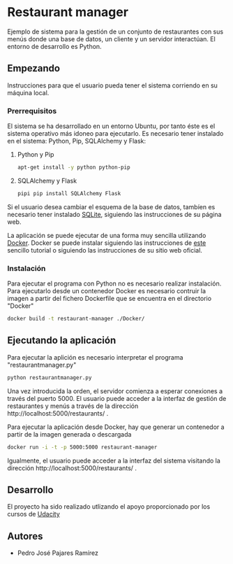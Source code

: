 # Restaurant manager
Ejemplo de sistema para la gestión de un conjunto de restaurantes con sus menús donde una base de datos, un cliente y un servidor interactúan. El entorno de desarrollo es Python.

## Empezando
Instrucciones para que el usuario pueda tener el sistema corriendo en su máquina local.

### Prerrequisitos
El sistema se ha desarrollado en un entorno Ubuntu, por tanto éste es el sistema operativo más idoneo para ejecutarlo. Es necesario tener instalado en el sistema: Python, Pip, SQLAlchemy y Flask:

1. Python y Pip
	```sh
	apt-get install -y python python-pip
	```
2. SQLAlchemy y Flask
	```sh
	pipi pip install SQLAlchemy Flask
	```
Si el usuario desea cambiar el esquema de la base de datos, tambíen es necesario tener instalado [SQLite](https://www.sqlite.org/), siguiendo las instrucciones de su página web.

La aplicación se puede ejecutar de una forma muy sencilla utilizando [Docker](https://www.docker.com/). Docker se puede instalar siguiendo las instrucciones de [este](https://www.muylinux.com/2016/04/19/tutorial-docker) sencillo tutorial o siguiendo las instrucciones de su sitio web oficial.

### Instalación
Para ejecutar el programa con Python no es necesario realizar instalación. Para ejecutarlo desde un contenedor Docker es necesario contruir la imagen a partir del fichero Dockerfile que se encuentra en el directorio "Docker"
	
```sh
docker build -t restaurant-manager ./Docker/
```

## Ejecutando la aplicación
 Para ejecutar la aplición es necesario interpretar el programa "restaurantmanager.py"
 ```sh
python restaurantmanager.py
```
Una vez introducida la orden, el servidor comienza a esperar conexiones a través del puerto 5000. El usuario puede acceder a la interfaz de gestión de restaurantes y menús a través de la dirección http://localhost:5000/restaurants/ .

Para ejecutar la aplicación desde Docker, hay que generar un contenedor a partir de la imagen generada o descargada
 ```sh
docker run -i -t -p 5000:5000 restaurant-manager
```
Igualmente, el usuario puede acceder a la interfaz del sistema visitando la dirección http://localhost:5000/restaurants/ .

## Desarrollo
El proyecto ha sido realizado utlizando el apoyo proporcionado por los cursos de [Udacity](https://www.udacity.com/)

## Autores
* Pedro José Pajares Ramírez
